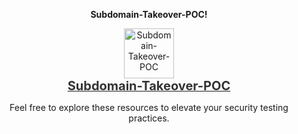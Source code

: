 <b><p align="center"> Subdomain-Takeover-POC! </p></b>

<p align="center">
    <a href="https://0xlipon.github.io/Subdomain-Takeover-POC/" target="_blank">
        <img src="https://img.icons8.com/ios-filled/50/000000/bug.png" alt="Subdomain-Takeover-POC" style="width: 80px; height: auto; transition: transform 0.3s ease;"/>
        <br/>
        <span style="font-size: 20px; font-weight: bold; color: #333;">Subdomain-Takeover-POC</span>
    </a>
</p>

<p align="center">Feel free to explore these resources to elevate your security testing practices.</p>
